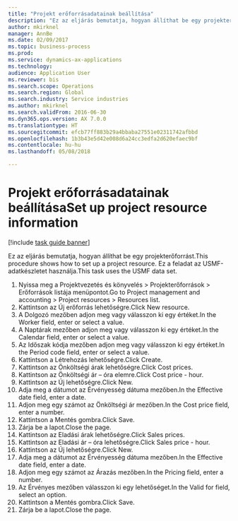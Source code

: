 ```yaml
--- 
title: "Projekt erőforrásadatainak beállítása"
description: "Ez az eljárás bemutatja, hogyan állíthat be egy projekterőforrást."
author: mkirknel
manager: AnnBe
ms.date: 02/09/2017
ms.topic: business-process
ms.prod: 
ms.service: dynamics-ax-applications
ms.technology: 
audience: Application User
ms.reviewer: bis
ms.search.scope: Operations
ms.search.region: Global
ms.search.industry: Service industries
ms.author: mkirknel
ms.search.validFrom: 2016-06-30
ms.dyn365.ops.version: AX 7.0.0
ms.translationtype: HT
ms.sourcegitcommit: efcb77ff883b29a4bbaba27551e02311742afbbd
ms.openlocfilehash: 1b3b43e5d42e008d6a24cc3edfa2d620efaec9bf
ms.contentlocale: hu-hu
ms.lasthandoff: 05/08/2018

---
```

# <a name="set-up-project-resource-information"></a><span data-ttu-id="4c4ca-103">Projekt erőforrásadatainak beállítása</span><span class="sxs-lookup"><span data-stu-id="4c4ca-103">Set up project resource information</span></span>

[!include [task guide banner](../../includes/task-guide-banner.md)]

<span data-ttu-id="4c4ca-104">Ez az eljárás bemutatja, hogyan állíthat be egy projekterőforrást.</span><span class="sxs-lookup"><span data-stu-id="4c4ca-104">This procedure shows how to set up a project resource.</span></span> <span data-ttu-id="4c4ca-105">Ez a feladat az USMF-adatkészletet használja.</span><span class="sxs-lookup"><span data-stu-id="4c4ca-105">This task uses the USMF data set.</span></span>

1. <span data-ttu-id="4c4ca-106">Nyissa meg a Projektvezetés és könyvelés > Projekterőforrások > Erőforrások listája menüpontot.</span><span class="sxs-lookup"><span data-stu-id="4c4ca-106">Go to Project management and accounting > Project resources > Resources list.</span></span>
2. <span data-ttu-id="4c4ca-107">Kattintson az Új erőforrás lehetőségre.</span><span class="sxs-lookup"><span data-stu-id="4c4ca-107">Click New resource.</span></span>
3. <span data-ttu-id="4c4ca-108">A Dolgozó mezőben adjon meg vagy válasszon ki egy értéket.</span><span class="sxs-lookup"><span data-stu-id="4c4ca-108">In the Worker field, enter or select a value.</span></span>
4. <span data-ttu-id="4c4ca-109">A Naptárak mezőben adjon meg vagy válasszon ki egy értéket.</span><span class="sxs-lookup"><span data-stu-id="4c4ca-109">In the Calendar field, enter or select a value.</span></span>
5. <span data-ttu-id="4c4ca-110">Az Időszak kódja mezőben adjon meg vagy válasszon ki egy értéket.</span><span class="sxs-lookup"><span data-stu-id="4c4ca-110">In the Period code field, enter or select a value.</span></span>
6. <span data-ttu-id="4c4ca-111">Kattintson a Létrehozás lehetőségre.</span><span class="sxs-lookup"><span data-stu-id="4c4ca-111">Click Create.</span></span>
7. <span data-ttu-id="4c4ca-112">Kattintson az Önköltségi árak lehetőségre.</span><span class="sxs-lookup"><span data-stu-id="4c4ca-112">Click Cost prices.</span></span>
8. <span data-ttu-id="4c4ca-113">Kattintson az Önköltségi ár – óra elemre.</span><span class="sxs-lookup"><span data-stu-id="4c4ca-113">Click Cost price - hour.</span></span>
9. <span data-ttu-id="4c4ca-114">Kattintson az Új lehetőségre.</span><span class="sxs-lookup"><span data-stu-id="4c4ca-114">Click New.</span></span>
10. <span data-ttu-id="4c4ca-115">Adja meg a dátumot az Érvényesség dátuma mezőben.</span><span class="sxs-lookup"><span data-stu-id="4c4ca-115">In the Effective date field, enter a date.</span></span>
11. <span data-ttu-id="4c4ca-116">Adjon meg egy számot az Önköltségi ár mezőben.</span><span class="sxs-lookup"><span data-stu-id="4c4ca-116">In the Cost price field, enter a number.</span></span>
12. <span data-ttu-id="4c4ca-117">Kattintson a Mentés gombra.</span><span class="sxs-lookup"><span data-stu-id="4c4ca-117">Click Save.</span></span>
13. <span data-ttu-id="4c4ca-118">Zárja be a lapot.</span><span class="sxs-lookup"><span data-stu-id="4c4ca-118">Close the page.</span></span>
14. <span data-ttu-id="4c4ca-119">Kattintson az Eladási árak lehetőségre.</span><span class="sxs-lookup"><span data-stu-id="4c4ca-119">Click Sales prices.</span></span>
15. <span data-ttu-id="4c4ca-120">Kattintson az Eladási ár – óra lehetőségre.</span><span class="sxs-lookup"><span data-stu-id="4c4ca-120">Click Sales price - hour.</span></span>
16. <span data-ttu-id="4c4ca-121">Kattintson az Új lehetőségre.</span><span class="sxs-lookup"><span data-stu-id="4c4ca-121">Click New.</span></span>
17. <span data-ttu-id="4c4ca-122">Adja meg a dátumot az Érvényesség dátuma mezőben.</span><span class="sxs-lookup"><span data-stu-id="4c4ca-122">In the Effective date field, enter a date.</span></span>
18. <span data-ttu-id="4c4ca-123">Adjon meg egy számot az Árazás mezőben.</span><span class="sxs-lookup"><span data-stu-id="4c4ca-123">In the Pricing field, enter a number.</span></span>
19. <span data-ttu-id="4c4ca-124">Az Érvényes mezőben válasszon ki egy lehetőséget.</span><span class="sxs-lookup"><span data-stu-id="4c4ca-124">In the Valid for field, select an option.</span></span>
20. <span data-ttu-id="4c4ca-125">Kattintson a Mentés gombra.</span><span class="sxs-lookup"><span data-stu-id="4c4ca-125">Click Save.</span></span>
21. <span data-ttu-id="4c4ca-126">Zárja be a lapot.</span><span class="sxs-lookup"><span data-stu-id="4c4ca-126">Close the page.</span></span>


